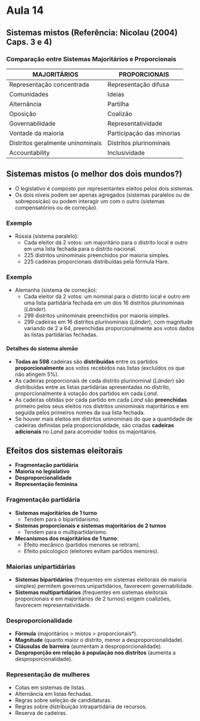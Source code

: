 # Aula 14  
## Sistemas mistos  (Referência: Nicolau (2004) Caps. 3 e 4)

### Comparação entre Sistemas Majoritários e Proporcionais

| MAJORITÁRIOS                     | PROPORCIONAIS             |
|----------------------------------|---------------------------|
| Representação concentrada        | Representação difusa      |
| Comunidades                      | Ideias                    |
| Alternância                      | Partilha                  |
| Oposição                         | Coalizão                  |
| Governabilidade                  | Representatividade        |
| Vontade da maioria               | Participação das minorias |
| Distritos geralmente uninominais | Distritos plurinominais   |
| Accountability                   | Inclusividade             |

## Sistemas mistos (o melhor dos dois mundos?)
- O legislativo é composto por representantes eleitos pelos dois sistemas.
- Os dois níveis podem ser apenas agregados (sistemas paralelos ou de sobreposição) ou podem interagir um com o outro (sistemas compensatórios ou de correção).

### Exemplo
- Rússia (sistema paralelo):
  - Cada eleitor dá 2 votos: um majoritário para o distrito local e outro em uma lista fechada para o distrito nacional.
  - 225 distritos uninominais preenchidos por maioria simples.
  - 225 cadeiras proporcionais distribuídas pela fórmula Hare.

### Exemplo
- Alemanha (sistema de correção):
  - Cada eleitor dá 2 votos: um nominal para o distrito local e outro em uma lista partidária fechada em um dos 16 distritos plurinominais (*Länder*).
  - 299 distritos uninominais preenchidos por maioria simples.
  - 299 cadeiras em 16 distritos plurinominais (*Länder*), com magnitude variando de 2 a 64, preenchidas proporcionalmente aos votos dados às listas partidárias fechadas.

#### Detalhes do sistema alemão
- **Todas as 598** cadeiras são **distribuídas** entre os partidos **proporcionalmente** aos votos recebidos nas listas (excluídos os que não atingem 5%).
- As cadeiras proporcionais de cada distrito plurinominal (*Länder*) são distribuídas entre as listas partidárias apresentadas no distrito, proporcionalmente à votação dos partidos em cada *Land*.
- As cadeiras obtidas por cada partido em cada *Land* são **preenchidas** primeiro pelos seus eleitos nos distritos uninominais majoritários e em seguida pelos primeiros nomes da sua lista fechada.
- Se houver mais eleitos em distritos uninominais do que a quantidade de cadeiras definidas pela proporcionalidade, são criadas **cadeiras adicionais** no *Land* para acomodar todos os majoritários.

## Efeitos dos sistemas eleitorais
- **Fragmentação partidária**
- **Maioria no legislativo**
- **Desproporcionalidade**
- **Representação feminina**

### Fragmentação partidária
- **Sistemas majoritários de 1 turno**  
  - Tendem para o bipartidarismo.
- **Sistemas proporcionais e sistemas majoritários de 2 turnos**  
  - Tendem para o multipartidarismo.
- **Mecanismos dos majoritários de 1 turno**:
  - Efeito mecânico (partidos menores se retiram).
  - Efeito psicológico (eleitores evitam partidos menores).

### Maiorias unipartidárias
- **Sistemas bipartidários** (frequentes em sistemas eleitorais de maioria simples) permitem governos unipartidários, favorecem governabilidade.
- **Sistemas multipartidários** (frequentes em sistemas eleitorais proporcionais e em majoritários de 2 turnos) exigem coalizões, favorecem representatividade.

### Desproporcionalidade
- **Fórmula** (majoritários > mistos > proporcionais*).
- **Magnitude** (quanto maior o distrito, menor a desproporcionalidade).
- **Cláusulas de barreira** (aumentam a desproporcionalidade).
- **Desproporção em relação à população nos distritos** (aumenta a desproporcionalidade).

### Representação de mulheres
- Cotas em sistemas de listas.
- Alternância em listas fechadas.
- Regras sobre seleção de candidaturas.
- Regras sobre distribuição intrapartidária de recursos.
- Reserva de cadeiras.